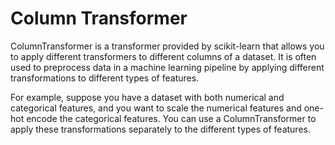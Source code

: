 # Column Transformer
ColumnTransformer is a transformer provided by scikit-learn that allows you to apply different transformers to different columns of a dataset. It is often used to preprocess data in a machine learning pipeline by applying different transformations to different types of features.

For example, suppose you have a dataset with both numerical and categorical features, and you want to scale the numerical features and one-hot encode the categorical features. You can use a ColumnTransformer to apply these transformations separately to the different types of features.

